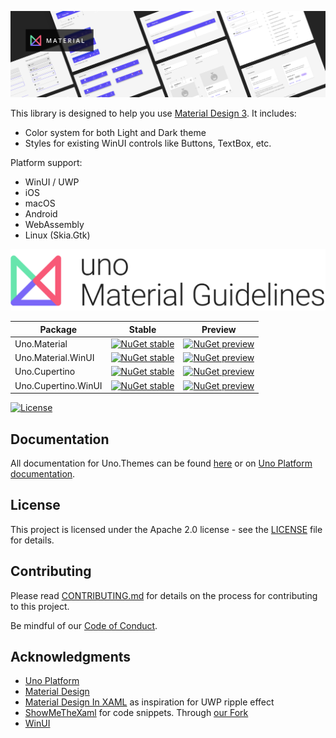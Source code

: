 ﻿![Uno Material](./images/MaterialBanner.png)

This library is designed to help you use [Material Design 3](https://m3.material.io/). It includes:
- Color system for both Light and Dark theme
- Styles for existing WinUI controls like Buttons, TextBox, etc.

Platform support:
- WinUI / UWP
- iOS
- macOS
- Android
- WebAssembly
- Linux (Skia.Gtk)

![Uno Material](./images/UnoMaterial.png)

<!-- TODO : Insert build status -->
Package|Stable|Preview
-|-|-
Uno.Material|[![NuGet stable](https://img.shields.io/nuget/v/Uno.Material?label=stable)](https://www.nuget.org/packages/Uno.Material)|[![NuGet preview](https://img.shields.io/nuget/vpre/Uno.Material?label=preview)](https://www.nuget.org/packages/Uno.Material)
Uno.Material.WinUI|[![NuGet stable](https://img.shields.io/nuget/v/Uno.Material.WinUI?label=stable)](https://www.nuget.org/packages/Uno.Material.WinUI)|[![NuGet preview](https://img.shields.io/nuget/vpre/Uno.Material.WinUI?label=preview)](https://www.nuget.org/packages/Uno.Material.WinUI)
Uno.Cupertino|[![NuGet stable](https://img.shields.io/nuget/v/Uno.Cupertino?label=stable)](https://www.nuget.org/packages/Uno.Cupertino)|[![NuGet preview](https://img.shields.io/nuget/vpre/Uno.Cupertino?label=preview)](https://www.nuget.org/packages/Uno.Cupertino)
Uno.Cupertino.WinUI|[![NuGet stable](https://img.shields.io/nuget/v/Uno.Cupertino.WinUI?label=stable)](https://www.nuget.org/packages/Uno.Cupertino.WinUI)|[![NuGet preview](https://img.shields.io/nuget/vpre/Uno.Cupertino.WinUI?label=preview)](https://www.nuget.org/packages/Uno.Cupertino.WinUI)

[![License](https://img.shields.io/badge/License-Apache%202.0-blue.svg)](LICENSE)


## Documentation

All documentation for Uno.Themes can be found [here](doc/) or on [Uno Platform documentation](https://platform.uno/docs/articles/intro.html).

## License

This project is licensed under the Apache 2.0 license - see the
[LICENSE](LICENSE) file for details.

## Contributing

Please read [CONTRIBUTING.md](CONTRIBUTING.md) for details on the process for
contributing to this project.

Be mindful of our [Code of Conduct](CODE_OF_CONDUCT.md).

## Acknowledgments
- [Uno Platform](https://platform.uno)
- [Material Design](https://material.io/design)
- [Material Design In XAML](https://github.com/MaterialDesignInXAML) as inspiration for UWP ripple effect
- [ShowMeTheXaml](https://github.com/Keboo/ShowMeTheXAML) for code snippets. Through [our Fork](https://github.com/unoplatform/ShowMeTheXAML)
- [WinUI](https://microsoft.github.io/microsoft-ui-xaml/)

